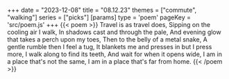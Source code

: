 +++
date = "2023-12-08"
title = "08.12.23"
themes = ["commute", "walking"]
series = ["picks"]
[params]
  type = 'poem'
  pageKey = 'src/poem.js'
+++
{{< poem >}}
Travel is as travel does,
Sipping on the cooling air I walk,
In shadows cast and through the pale,
And evening glow that takes a perch upon my toes,
Then to the belly of a metal snake,
A gentle rumble then I feel a tug,
It blankets me and presses in but I press more,
I walk along to find its teeth,
And wait for when it opens wide,
I am in a place that's not the same,
I am in a place that's far from home.
{{< /poem >}}